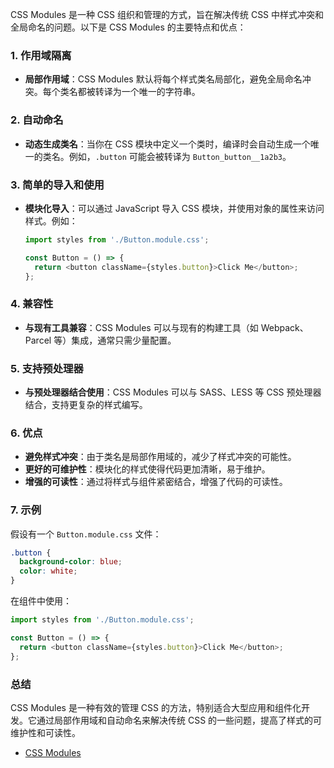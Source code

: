 
CSS Modules 是一种 CSS 组织和管理的方式，旨在解决传统 CSS 中样式冲突和全局命名的问题。以下是 CSS Modules 的主要特点和优点：

### 1. **作用域隔离**

- **局部作用域**：CSS Modules 默认将每个样式类名局部化，避免全局命名冲突。每个类名都被转译为一个唯一的字符串。
  
### 2. **自动命名**

- **动态生成类名**：当你在 CSS 模块中定义一个类时，编译时会自动生成一个唯一的类名。例如，`.button` 可能会被转译为 `Button_button__1a2b3`。

### 3. **简单的导入和使用**

- **模块化导入**：可以通过 JavaScript 导入 CSS 模块，并使用对象的属性来访问样式。例如：
  ```javascript
  import styles from './Button.module.css';
  
  const Button = () => {
    return <button className={styles.button}>Click Me</button>;
  };
  ```

### 4. **兼容性**

- **与现有工具兼容**：CSS Modules 可以与现有的构建工具（如 Webpack、Parcel 等）集成，通常只需少量配置。

### 5. **支持预处理器**

- **与预处理器结合使用**：CSS Modules 可以与 SASS、LESS 等 CSS 预处理器结合，支持更复杂的样式编写。

### 6. **优点**

- **避免样式冲突**：由于类名是局部作用域的，减少了样式冲突的可能性。
- **更好的可维护性**：模块化的样式使得代码更加清晰，易于维护。
- **增强的可读性**：通过将样式与组件紧密结合，增强了代码的可读性。

### 7. **示例**

假设有一个 `Button.module.css` 文件：

```css
.button {
  background-color: blue;
  color: white;
}
```

在组件中使用：

```javascript
import styles from './Button.module.css';

const Button = () => {
  return <button className={styles.button}>Click Me</button>;
};
```

### 总结

CSS Modules 是一种有效的管理 CSS 的方法，特别适合大型应用和组件化开发。它通过局部作用域和自动命名来解决传统 CSS 的一些问题，提高了样式的可维护性和可读性。

* [CSS Modules](https://github.com/css-modules/css-modules)